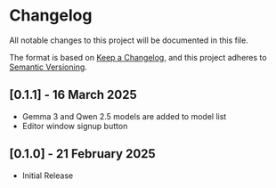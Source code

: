 # Changelog
All notable changes to this project will be documented in this file.

The format is based on [Keep a Changelog](https://keepachangelog.com/en/1.0.0/),
and this project adheres to [Semantic Versioning](https://semver.org/spec/v2.0.0.html).

## [0.1.1] - 16 March 2025
- Gemma 3 and Qwen 2.5 models are added to model list
- Editor window signup button

## [0.1.0] - 21 February 2025
- Initial Release
